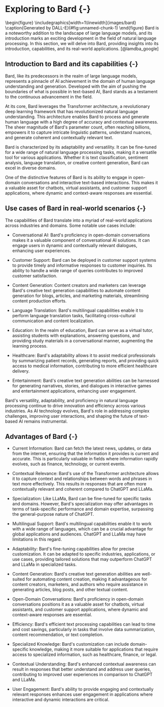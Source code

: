 
# Exploring to Bard {-}
\begin{figure}
\includegraphics[width=1\linewidth]{images/bard} \caption{Generated by DALL-E}(\#fig:unnamed-chunk-1)
\end{figure}
Bard is a noteworthy addition to the landscape of large language models, and its introduction marks an exciting development in the field of natural language processing. In this section, we will delve into Bard, providing insights into its introduction, capabilities, and its real-world applications. [@lamdba_google]

## Introduction to Bard and its capabilities {-}

Bard, like its predecessors in the realm of large language models, represents a pinnacle of AI achievement in the domain of human language understanding and generation. Developed with the aim of pushing the boundaries of what is possible in text-based AI, Bard stands as a testament to the continuous advancement in the field.

At its core, Bard leverages the Transformer architecture, a revolutionary deep learning framework that has revolutionized natural language understanding. This architecture enables Bard to process and generate human language with a high degree of accuracy and contextual awareness. The sheer magnitude of Bard's parameter count, often reaching billions, empowers it to capture intricate linguistic patterns, understand nuances, and generate coherent and contextually relevant text.

Bard is characterized by its adaptability and versatility. It can be fine-tuned for a wide range of natural language processing tasks, making it a versatile tool for various applications. Whether it is text classification, sentiment analysis, language translation, or creative content generation, Bard can excel in diverse domains.

One of the distinctive features of Bard is its ability to engage in open-domain conversations and interactive text-based interactions. This makes it a valuable asset for chatbots, virtual assistants, and customer support applications, where dynamic and context-aware responses are essential.

## Use cases of Bard in real-world scenarios {-}

The capabilities of Bard translate into a myriad of real-world applications across industries and domains. Some notable use cases include:

-   Conversational AI: Bard's proficiency in open-domain conversations makes it a valuable component of conversational AI solutions. It can engage users in dynamic and contextually relevant dialogues, enhancing user experiences.

-   Customer Support: Bard can be deployed in customer support systems to provide timely and informative responses to customer inquiries. Its ability to handle a wide range of queries contributes to improved customer satisfaction.

-   Content Generation: Content creators and marketers can leverage Bard's creative text generation capabilities to automate content generation for blogs, articles, and marketing materials, streamlining content production efforts.

-   Language Translation: Bard's multilingual capabilities enable it to perform language translation tasks, facilitating cross-cultural communication and content localization.

-   Education: In the realm of education, Bard can serve as a virtual tutor, assisting students with explanations, answering questions, and providing study materials in a conversational manner, augmenting the learning process.

-   Healthcare: Bard's adaptability allows it to assist medical professionals by summarizing patient records, generating reports, and providing quick access to medical information, contributing to more efficient healthcare delivery.

-   Entertainment: Bard's creative text generation abilities can be harnessed for generating narratives, stories, and dialogues in interactive games and entertainment applications, enhancing user engagement.

Bard's versatility, adaptability, and proficiency in natural language processing continue to drive innovation and efficiency across various industries. As AI technology evolves, Bard's role in addressing complex challenges, improving user interactions, and shaping the future of text-based AI remains instrumental.

## Advantages of Bard {-}

-   Current Information: Bard can fetch the latest news, updates, or data from the internet, ensuring that the information it provides is current and accurate. This is particularly valuable in fields where information rapidly evolves, such as finance, technology, or current events.

-   Contextual Relevance: Bard's use of the Transformer architecture allows it to capture context and relationships between words and phrases in text more effectively. This results in responses that are often more contextually relevant and coherent compared to ChatGPT and LLaMa.

-   Specialization: Like LLaMa, Bard can be fine-tuned for specific tasks and domains. However, Bard's specialization may offer advantages in terms of task-specific performance and domain expertise, surpassing the general-purpose nature of ChatGPT.

-   Multilingual Support: Bard's multilingual capabilities enable it to work with a wide range of languages, which can be a crucial advantage for global applications and audiences. ChatGPT and LLaMa may have limitations in this regard.

-   Adaptability: Bard's fine-tuning capabilities allow for precise customization. It can be adapted to specific industries, applications, or use cases, providing tailored solutions that may outperform ChatGPT and LLaMa in specialized tasks.

-   Content Generation: Bard's creative text generation abilities are well-suited for automating content creation, making it advantageous for content creators, marketers, and authors who require assistance in generating articles, blog posts, and other textual content.

-   Open-Domain Conversations: Bard's proficiency in open-domain conversations positions it as a valuable asset for chatbots, virtual assistants, and customer support applications, where dynamic and context-aware responses are essential.

-   Efficiency: Bard's efficient text processing capabilities can lead to time and cost savings, particularly in tasks that involve data summarization, content recommendation, or text completion.

-   Specialized Knowledge: Bard's customization can include domain-specific knowledge, making it more suitable for applications that require access to specialized information, such as healthcare, finance, or legal.

-   Contextual Understanding: Bard's enhanced contextual awareness can result in responses that better understand and address user queries, contributing to improved user experiences in comparison to ChatGPT and LLaMa.

-   User Engagement: Bard's ability to provide engaging and contextually relevant responses enhances user engagement in applications where interactive and dynamic interactions are critical.

